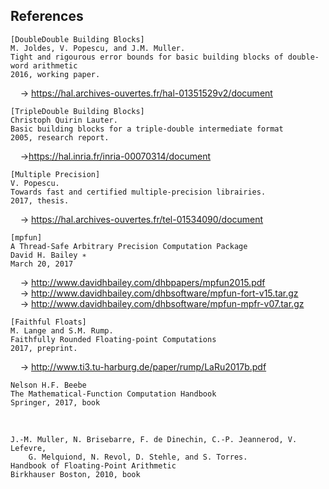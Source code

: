## References


```
[DoubleDouble Building Blocks]
M. Joldes, V. Popescu, and J.M. Muller.
Tight and rigourous error bounds for basic building blocks of double-word arithmetic
2016, working paper.
```
&nbsp; &nbsp; &rarr;  https://hal.archives-ouvertes.fr/hal-01351529v2/document

```
[TripleDouble Building Blocks]
Christoph Quirin Lauter.
Basic building blocks for a triple-double intermediate format
2005, research report.
```
&nbsp; &nbsp; &rarr;https://hal.inria.fr/inria-00070314/document

```
[Multiple Precision]
V. Popescu.
Towards fast and certified multiple-precision librairies.
2017, thesis.
```
&nbsp; &nbsp; &rarr;  https://hal.archives-ouvertes.fr/tel-01534090/document      


```
[mpfun]
A Thread-Safe Arbitrary Precision Computation Package
David H. Bailey ∗
March 20, 2017
```
&nbsp; &nbsp; &rarr;  http://www.davidhbailey.com/dhbpapers/mpfun2015.pdf    
&nbsp; &nbsp; &rarr;  http://www.davidhbailey.com/dhbsoftware/mpfun-fort-v15.tar.gz    
&nbsp; &nbsp; &rarr;  http://www.davidhbailey.com/dhbsoftware/mpfun-mpfr-v07.tar.gz



```
[Faithful Floats]
M. Lange and S.M. Rump.
Faithfully Rounded Floating-point Computations
2017, preprint.
```
&nbsp; &nbsp; &rarr;  http://www.ti3.tu-harburg.de/paper/rump/LaRu2017b.pdf      


```
Nelson H.F. Beebe
The Mathematical-Function Computation Handbook
Springer, 2017, book
```
&nbsp;

```
J.-M. Muller, N. Brisebarre, F. de Dinechin, C.-P. Jeannerod, V. Lefevre,
    G. Melquiond, N. Revol, D. Stehle, and S. Torres.
Handbook of Floating-Point Arithmetic
Birkhauser Boston, 2010, book
```
&nbsp;

